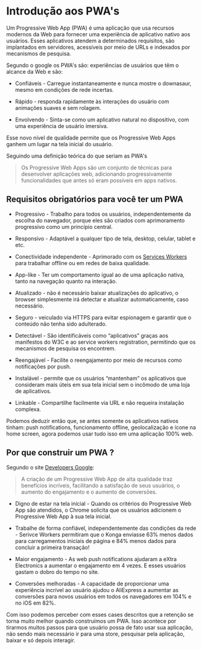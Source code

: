 # Introdução aos PWA's

Um Progressive Web App (PWA) é uma aplicação que usa recursos modernos da Web para fornecer uma experiência de aplicativo nativo aos usuários. Esses aplicativos atendem a determinados requisitos, são implantados em servidores, acessíveis por meio de URLs e indexados por mecanismos de pesquisa.

Segundo o google os PWA's são:
experiências de usuários que têm o alcance da Web e são:

* Confiáveis - Carregue instantaneamente e nunca mostre o downasaur, mesmo em condições de rede incertas.

* Rápido - responda rapidamente às interações do usuário com animações suaves e sem rolagem.

* Envolvendo - Sinta-se como um aplicativo natural no dispositivo, com uma experiência de usuário imersiva.

Esse novo nível de qualidade permite que os Progressive Web Apps ganhem um lugar na tela inicial do usuário.

Seguindo uma definição teórica do que seriam as PWA's

> Os Progressive Web Apps são um conjunto de técnicas para desenvolver aplicações web, adicionando progressivamente funcionalidades que antes só eram possíveis em apps nativos.

## Requisitos obrigatórios para você ter um PWA

* Progressivo - Trabalho para todos os usuários, independentemente da escolha do navegador, porque eles são criados com aprimoramento progressivo como um princípio central.

* Responsivo - Adaptável a qualquer tipo de tela, desktop, celular, tablet e etc.

* Conectividade independente - Aprimorado com os [Services Workers](https://developers.google.com/web/fundamentals/primers/service-workers/) para trabalhar offline ou em redes de baixa qualidade.

* App-like - Ter um comportamento igual ao de uma aplicação nativa, tanto na navegação quanto na interação.

* Atualizado - não é necessário baixar atualizações do aplicativo, o browser simplesmente irá detectar e atualizar automaticamente, caso necessário.

* Seguro - veiculado via HTTPS para evitar espionagem e garantir que o conteúdo não tenha sido adulterado.

* Detectável - São identificáveis como “aplicativos” graças aos manifestos do W3C e ao service workers registration, permitindo que os mecanismos de pesquisa os encontrem.

* Reengajável - Facilite o reengajamento por meio de recursos como notificações por push.

* Instalável - permite que os usuários “mantenham” os aplicativos que consideram mais úteis em sua tela inicial sem o incômodo de uma loja de aplicativos.

* Linkable - Compartilhe facilmente via URL e não requeira instalação complexa.

Podemos deduzir então que, se antes somente os aplicativos nativos tinham: push notifications, funcionamento offline, geolocalização e ícone na home screen, agora podemos usar tudo isso em uma aplicação 100% web.

## Por que construir um PWA ?

Segundo o site [Developers Google](https://developers.google.com/web/progressive-web-apps/):

> A criação de um Progressive Web App de alta qualidade traz benefícios incríveis, facilitando a satisfação de seus usuários, o aumento do engajamento e o aumento de conversões.

* Digno de estar na tela inicial - Quando os critérios do Progressive Web App são atendidos, o Chrome solicita que os usuários adicionem o Progressive Web App à sua tela inicial.

* Trabalhe de forma confiável, independentemente das condições da rede - Serivce Workers permitiram que o Konga enviasse 63% menos dados para carregamentos iniciais de página e 84% menos dados para concluir a primeira transação!

* Maior engajamento - As web push notifications ajudaram a eXtra Electronics a aumentar o engajamento em 4 vezes. E esses usuários gastam o dobro do tempo no site.

* Conversões melhoradas - A capacidade de proporcionar uma experiência incrível ao usuário ajudou o AliExpress a aumentar as conversões para novos usuários em todos os navegadores em 104% e no iOS em 82%.

Com isso podemos perceber com esses cases descritos que a retenção se torna muito melhor quando construímos um PWA. Isso acontece por tirarmos muitos passos para que usuário possa de fato usar sua aplicação, não sendo mais necessário ir para uma store, pesquisar pela aplicação, baixar e só depois interagir.